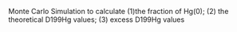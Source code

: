 Monte Carlo Simulation to calculate (1)the fraction of Hg(0); (2) the theoretical D199Hg values; (3) excess D199Hg values
